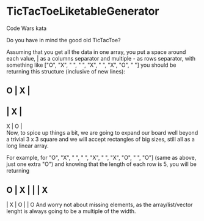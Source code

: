 # TicTacToeLiketableGenerator
Code Wars kata

Do you have in mind the good old TicTacToe?

Assuming that you get all the data in one array, you put a space around each value, | as a columns separator and multiple - as rows separator, with something like ["O", "X", " ", " ", "X", " ", "X", "O", " "] you should be returning this structure (inclusive of new lines):

 O | X |   
-----------
   | X |   
-----------
 X | O |   
Now, to spice up things a bit, we are going to expand our board well beyond a trivial 3 x 3 square and we will accept rectangles of big sizes, still all as a long linear array.

For example, for "O", "X", " ", " ", "X", " ", "X", "O", " ", "O"] (same as above, just one extra "O") and knowing that the length of each row is 5, you will be returning

 O | X |   |   | X 
-------------------
   | X | O |   | O 
And worry not about missing elements, as the array/list/vector lenght is always going to be a multiple of the width.
